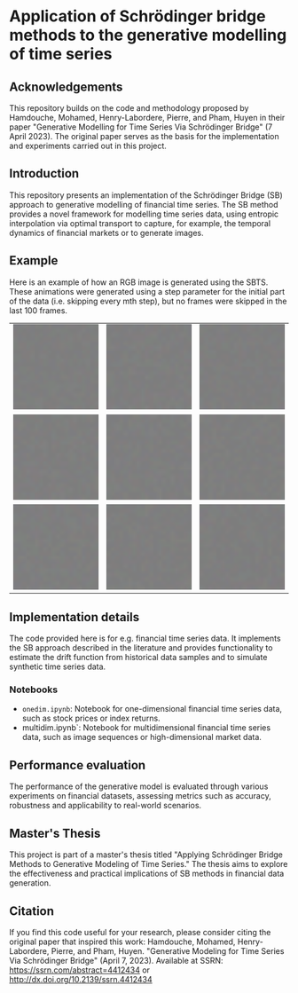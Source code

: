# Application of Schrödinger bridge methods to the generative modelling of time series 

## Acknowledgements
This repository builds on the code and methodology proposed by Hamdouche, Mohamed, Henry-Labordere, Pierre, and Pham, Huyen in their paper "Generative Modelling for Time Series Via Schrödinger Bridge" (7 April 2023). The original paper serves as the basis for the implementation and experiments carried out in this project.

## Introduction
This repository presents an implementation of the Schrödinger Bridge (SB) approach to generative modelling of financial time series. The SB method provides a novel framework for modelling time series data, using entropic interpolation via optimal transport to capture, for example, the temporal dynamics of financial markets or to generate images. 

## Example

Here is an example of how an RGB image is generated using the SBTS.
These animations were generated using a step parameter for the initial part of the data (i.e. skipping every mth step), but no frames were skipped in the last 100 frames.


<table>
  <tr>
    <td><img src="./images/created_animation_step100_last100_1.gif" alt="Animation 1" width="200"/></td>
    <td><img src="./images/created_animation_step100_last100_2.gif" alt="Animation 2" width="200"/></td>
    <td><img src="./images/created_animation_step100_last100_3.gif" alt="Animation 3" width="200"/></td>
  </tr>
  <tr>
    <td><img src="./images/created_animation_step100_last100_4.gif" alt="Animation 4" width="200"/></td>
    <td><img src="./images/created_animation_step100_last100_6.gif" alt="Animation 6" width="200"/></td>
    <td><img src="./images/created_animation_step100_last100_9.gif" alt="Animation 9" width="200"/></td>
  </tr>
  <tr>
    <td><img src="./images/created_animation_step100_last100_10.gif" alt="Animation 10" width="200"/></td>
    <td><img src="./images/created_animation_step100_last100_12.gif" alt="Animation 12" width="200"/></td>
    <td><img src="./images/created_animation_step100_last100_14.gif" alt="Animation 14" width="200"/></td>
  </tr>
</table>

## Implementation details
The code provided here is for e.g. financial time series data. It implements the SB approach described in the literature and provides functionality to estimate the drift function from historical data samples and to simulate synthetic time series data.

### Notebooks
- `onedim.ipynb`: Notebook for one-dimensional financial time series data, such as stock prices or index returns.
- multidim.ipynb`: Notebook for multidimensional financial time series data, such as image sequences or high-dimensional market data.


## Performance evaluation
The performance of the generative model is evaluated through various experiments on financial datasets, assessing metrics such as accuracy, robustness and applicability to real-world scenarios.



## Master's Thesis
This project is part of a master's thesis titled "Applying Schrödinger Bridge Methods to Generative Modeling of Time Series." The thesis aims to explore the effectiveness and practical implications of SB methods in financial data generation.

## Citation
If you find this code useful for your research, please consider citing the original paper that inspired this work:
Hamdouche, Mohamed, Henry-Labordere, Pierre, and Pham, Huyen. "Generative Modeling for Time Series Via Schrödinger Bridge" (April 7, 2023). Available at SSRN: https://ssrn.com/abstract=4412434 or http://dx.doi.org/10.2139/ssrn.4412434

